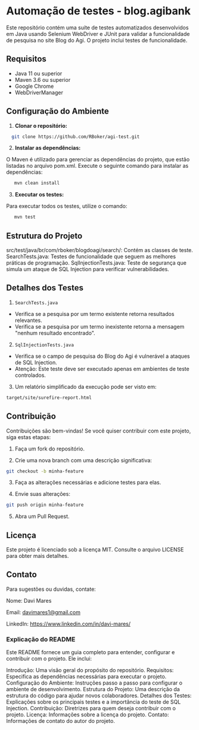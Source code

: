 # Automação de testes - blog.agibank

Este repositório contém uma suíte de testes automatizados desenvolvidos em Java usando Selenium WebDriver e JUnit para validar a funcionalidade de pesquisa no site Blog do Agi. O projeto inclui testes de funcionalidade.

## Requisitos

- Java 11 ou superior
- Maven 3.6 ou superior
- Google Chrome
- WebDriverManager

## Configuração do Ambiente

1. **Clonar o repositório:**

```bash
  git clone https://github.com/RBoker/agi-test.git
```
2. **Instalar as dependências:**

O Maven é utilizado para gerenciar as dependências do projeto, que estão listadas no arquivo pom.xml. Execute o seguinte comando para instalar as dependências:
  
```bash
   mvn clean install
``` 
3. **Executar os testes:**

Para executar todos os testes, utilize o comando:
```bash
   mvn test
```
## Estrutura do Projeto
src/test/java/br/com/rboker/blogdoagi/search/: Contém as classes de teste.
SearchTests.java: Testes de funcionalidade que seguem as melhores práticas de programação.
SqlInjectionTests.java: Teste de segurança que simula um ataque de SQL Injection para verificar vulnerabilidades.

## Detalhes dos Testes
1. `SearchTests.java`

- Verifica se a pesquisa por um termo existente retorna resultados relevantes.
- Verifica se a pesquisa por um termo inexistente retorna a mensagem "nenhum resultado encontrado".

2. `SqlInjectionTests.java`

- Verifica se o campo de pesquisa do Blog do Agi é vulnerável a ataques de SQL Injection.
- Atenção: Este teste deve ser executado apenas em ambientes de teste controlados.


3. Um relatório simplificado da execução pode ser visto em:
````bash
target/site/surefire-report.html
````

## Contribuição
Contribuições são bem-vindas! Se você quiser contribuir com este projeto, siga estas etapas:

1. Faça um fork do repositório.

2. Crie uma nova branch com uma descrição significativa:

````bash
git checkout -b minha-feature
````
3. Faça as alterações necessárias e adicione testes para elas.

4. Envie suas alterações:

````bash
git push origin minha-feature
````
5. Abra um Pull Request.

## Licença
Este projeto é licenciado sob a licença MIT. Consulte o arquivo LICENSE para obter mais detalhes.



## Contato
Para sugestões ou duvidas, contate:

Nome: Davi Mares 

Email: davimares1@gmail.com

LinkedIn: https://www.linkedin.com/in/davi-mares/


### Explicação do README

Este README fornece um guia completo para entender, configurar e contribuir com o projeto. Ele inclui:

Introdução: Uma visão geral do propósito do repositório.
Requisitos: Especifica as dependências necessárias para executar o projeto.
Configuração do Ambiente: Instruções passo a passo para configurar o ambiente de desenvolvimento.
Estrutura do Projeto: Uma descrição da estrutura do código para ajudar novos colaboradores.
Detalhes dos Testes: Explicações sobre os principais testes e a importância do teste de SQL Injection.
Contribuição: Diretrizes para quem deseja contribuir com o projeto.
Licença: Informações sobre a licença do projeto.
Contato: Informações de contato do autor do projeto.
